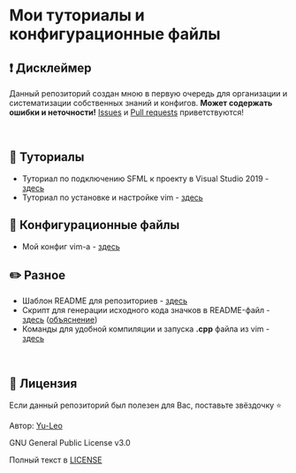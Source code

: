 # Мои туториалы и конфигурационные файлы

## :heavy_exclamation_mark: Дисклеймер
Данный репозиторий создан мною в первую очередь для организации и систематизации собственных знаний и конфигов. **Может содержать ошибки и неточности!** [Issues](https://github.com/Yu-Leo/tutorials-and-config-files/issues) и [Pull requests](https://github.com/Yu-Leo/tutorials-and-config-files/pulls) приветствуются!

<br> 

## :page_with_curl: Туториалы

* Туториал по подключению SFML к проекту в Visual Studio 2019 - [здесь](./SFML-VisualStudio2019/README.md)
* Туториал по установке и настройке vim - [здесь](./vim-config/README.md)

## :wrench: Конфигурационные файлы

* Мой конфиг vim-a - [здесь](./vim-config/.vimrc)

## :pencil2: Разное

* Шаблон README для репозиториев - [здесь](./readme-template/README.md)
* Скрипт для генерации исходного кода значков в README-файл - [здесь](./readme-template/badges_generator.py) ([объяснение](./readme-template/badges_generator.md))
* Команды для удобной компиляции и запуска **.cpp** файла из vim - [здесь](./vim-config/run_cpp.md)

<br> 

## :open_hands: Лицензия

Если данный репозиторий был полезен для Вас, поставьте звёздочку ⭐️

Автор: [Yu-Leo](https://github.com/Yu-Leo)

GNU General Public License v3.0

Полный текст в [LICENSE](LICENSE)
